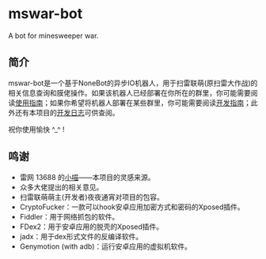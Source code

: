 # mswar-bot
A bot for minesweeper war.

## 简介
mswar-bot是一个基于NoneBot的异步IO机器人，用于扫雷联萌(原扫雷大作战)的相关信息查询和膜佬操作。如果该机器人已经部署在你所在的群里，你可能需要阅读[使用指南](./usage)；如果你希望将机器人部署在某些群里，你可能需要阅读[开发指南](./development)；此外还有本项目的[开发日志](./changelog)可供查阅。

祝你使用愉快 ^\_^ ! 

## 鸣谢
+ 雷网 13688 的[小喵](https://github.com/darknessgod/littlemeow/wiki/%E5%B0%8F%E5%96%B5%E4%BD%BF%E7%94%A8%E5%B8%AE%E5%8A%A9%EF%BC%88%E6%9C%80%E5%90%8E%E6%9B%B4%E6%96%B0%E4%BA%8E2020%E5%B9%B44%E6%9C%886%E6%97%A5%EF%BC%89)——本项目的灵感来源。
+ 众多大佬提出的相关意见。
+ 扫雷联萌萌主(开发者)夜夜通宵对项目的包容。
+ CryptoFucker：一款可以hook安卓应用加密方式和密码的Xposed插件。
+ Fiddler：用于网络抓包的软件。
+ FDex2：用于安卓应用的脱壳的Xposed插件。
+ jadx：用于dex形式文件的反编译软件。
+ Genymotion (with adb)：运行安卓应用的虚拟机软件。
